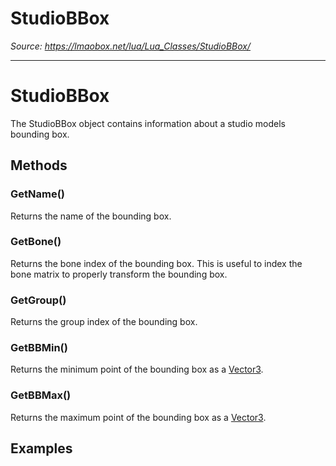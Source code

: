 # StudioBBox

*Source: https://lmaobox.net/lua/Lua_Classes/StudioBBox/*

---



# StudioBBox


The StudioBBox object contains information about a studio models bounding box.


## Methods


### GetName()


Returns the name of the bounding box.


### GetBone()


Returns the bone index of the bounding box. This is useful to index the bone matrix to properly transform the bounding box.


### GetGroup()


Returns the group index of the bounding box.


### GetBBMin()


Returns the minimum point of the bounding box as a [Vector3](../Lua_Classes/vector3.md).


### GetBBMax()


Returns the maximum point of the bounding box as a [Vector3](../Lua_Classes/vector3.md).


## Examples



